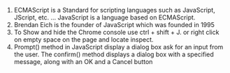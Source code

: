 1. ECMAScript is a Standard for scripting languages such as JavaScript, JScript, etc. ... JavaScript is a language based on ECMAScript.
2. Brendan Eich is the founder of JavaScript which was founded in 1995
3. To Show and hide the Chrome console use ctrl + shift + J. or right click on empty space on the page and locate inspect.
5. Prompt() method in JavaScript display a dialog box ask for an input from the user. The confirm() method displays a dialog box with a specified message, along with an OK and a Cancel button